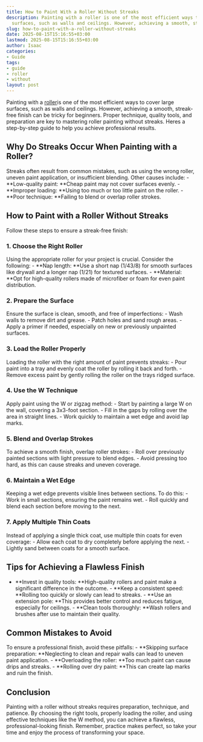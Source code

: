 ```yaml
---
title: How to Paint With a Roller Without Streaks
description: Painting with a roller is one of the most efficient ways to cover large
  surfaces, such as walls and ceilings. However, achieving a smooth, streak-free finish...
slug: how-to-paint-with-a-roller-without-streaks
date: 2025-08-15T15:16:55+03:00
lastmod: 2025-08-15T15:16:55+03:00
author: Isaac
categories:
- Guide
tags:
- guide
- roller
- without
layout: post
---
```

Painting with a [roller](https://pestpolicy.com/best-paint-roller-for-ceilings/)is one of the most efficient ways to cover large surfaces, such as walls and ceilings. However, achieving a smooth, streak-free finish can be tricky for beginners. Proper technique, quality tools, and preparation are key to mastering roller painting without streaks. Heres a step-by-step guide to help you achieve professional results.

##  Why Do Streaks Occur When Painting with a Roller?

Streaks often result from common mistakes, such as using the wrong roller, uneven paint application, or insufficient blending. Other causes include: - **Low-quality paint: **Cheap paint may not cover surfaces evenly. - **Improper loading: **Using too much or too little paint on the roller. - **Poor technique: **Failing to blend or overlap roller strokes.

##  How to Paint with a Roller Without Streaks

Follow these steps to ensure a streak-free finish:

###  1. Choose the Right Roller

Using the appropriate roller for your project is crucial. Consider the following: - **Nap length: **Use a short nap (1/43/8) for smooth surfaces like drywall and a longer nap (1/21) for textured surfaces. - **Material: **Opt for high-quality rollers made of microfiber or foam for even paint distribution.

###  2. Prepare the Surface

Ensure the surface is clean, smooth, and free of imperfections: - Wash walls to remove dirt and grease. - Patch holes and sand rough areas. - Apply a primer if needed, especially on new or previously unpainted surfaces.

###  3. Load the Roller Properly

Loading the roller with the right amount of paint prevents streaks: - Pour paint into a tray and evenly coat the roller by rolling it back and forth. - Remove excess paint by gently rolling the roller on the trays ridged surface.

###  4. Use the W Technique

Apply paint using the W or zigzag method: - Start by painting a large W on the wall, covering a 3x3-foot section. - Fill in the gaps by rolling over the area in straight lines. - Work quickly to maintain a wet edge and avoid lap marks.

###  5. Blend and Overlap Strokes

To achieve a smooth finish, overlap roller strokes: - Roll over previously painted sections with light pressure to blend edges. - Avoid pressing too hard, as this can cause streaks and uneven coverage.

###  6. Maintain a Wet Edge

Keeping a wet edge prevents visible lines between sections. To do this: - Work in small sections, ensuring the paint remains wet. - Roll quickly and blend each section before moving to the next.

###  7. Apply Multiple Thin Coats

Instead of applying a single thick coat, use multiple thin coats for even coverage: - Allow each coat to dry completely before applying the next. - Lightly sand between coats for a smooth surface.

##  Tips for Achieving a Flawless Finish

- **Invest in quality tools: **High-quality rollers and paint make a significant difference in the outcome. - **Keep a consistent speed: **Rolling too quickly or slowly can lead to streaks. - **Use an extension pole: **This provides better control and reduces fatigue, especially for ceilings. - **Clean tools thoroughly: **Wash rollers and brushes after use to maintain their quality.

##  Common Mistakes to Avoid

To ensure a professional finish, avoid these pitfalls: - **Skipping surface preparation: **Neglecting to clean and repair walls can lead to uneven paint application. - **Overloading the roller: **Too much paint can cause drips and streaks. - **Rolling over dry paint: **This can create lap marks and ruin the finish.

##  Conclusion

Painting with a roller without streaks requires preparation, technique, and patience. By choosing the right tools, properly loading the roller, and using effective techniques like the W method, you can achieve a flawless, professional-looking finish. Remember, practice makes perfect, so take your time and enjoy the process of transforming your space.
